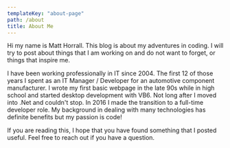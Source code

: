 ```yaml
---
templateKey: "about-page"
path: /about
title: About Me
---
```


Hi my name is Matt Horrall. This blog is about my adventures in coding. I will try to post about things that I am working on and do not want to forget, or things that inspire me.

I have been working professionally in IT since 2004. The first 12 of those years I spent as an IT Manager / Developer for an automotive component manufacturer. I wrote my first basic webpage in the late 90s while in high school and started desktop development with VB6. Not long after I moved into .Net and couldn't stop. In 2016 I made the transition to a full-time developer role. My background in dealing with many technologies has definite benefits but my passion is code!

If you are reading this, I hope that you have found something that I posted useful. Feel free to reach out if you have a question.
